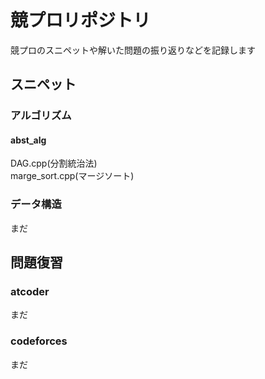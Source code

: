 # 競プロリポジトリ  
競プロのスニペットや解いた問題の振り返りなどを記録します
## スニペット  
### アルゴリズム  
#### abst_alg  
DAG.cpp(分割統治法)  
marge_sort.cpp(マージソート)  
### データ構造  
まだ
## 問題復習  
### atcoder
まだ
### codeforces
まだ
